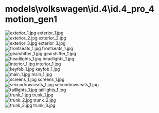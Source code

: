 <h1>models\volkswagen\id.4\id.4_pro_4motion_gen1</h1>
<div class="container text-center">
<div class="row">
<div class="col col-lg-2 col-6">
<img src="https://media.evkx.net/multimedia/models/volkswagen/id.4/id.4_pro_4motion_gen1/exterior_1_xst.jpg" class="img-thumbnail" alt="exterior_1.jpg">
exterior_1.jpg
</div>
<div class="col col-lg-2 col-6">
<img src="https://media.evkx.net/multimedia/models/volkswagen/id.4/id.4_pro_4motion_gen1/exterior_2_xst.jpg" class="img-thumbnail" alt="exterior_2.jpg">
exterior_2.jpg
</div>
<div class="col col-lg-2 col-6">
<img src="https://media.evkx.net/multimedia/models/volkswagen/id.4/id.4_pro_4motion_gen1/exterior_3_xst.jpg" class="img-thumbnail" alt="exterior_3.jpg">
exterior_3.jpg
</div>
<div class="col col-lg-2 col-6">
<img src="https://media.evkx.net/multimedia/models/volkswagen/id.4/id.4_pro_4motion_gen1/frontseats_1_xst.jpg" class="img-thumbnail" alt="frontseats_1.jpg">
frontseats_1.jpg
</div>
<div class="col col-lg-2 col-6">
<img src="https://media.evkx.net/multimedia/models/volkswagen/id.4/id.4_pro_4motion_gen1/gearshifter_1_xst.jpg" class="img-thumbnail" alt="gearshifter_1.jpg">
gearshifter_1.jpg
</div>
<div class="col col-lg-2 col-6">
<img src="https://media.evkx.net/multimedia/models/volkswagen/id.4/id.4_pro_4motion_gen1/headlights_1_xst.jpg" class="img-thumbnail" alt="headlights_1.jpg">
headlights_1.jpg
</div>
<div class="col col-lg-2 col-6">
<img src="https://media.evkx.net/multimedia/models/volkswagen/id.4/id.4_pro_4motion_gen1/interior_1_xst.jpg" class="img-thumbnail" alt="interior_1.jpg">
interior_1.jpg
</div>
<div class="col col-lg-2 col-6">
<img src="https://media.evkx.net/multimedia/models/volkswagen/id.4/id.4_pro_4motion_gen1/keyfob_1_xst.jpg" class="img-thumbnail" alt="keyfob_1.jpg">
keyfob_1.jpg
</div>
<div class="col col-lg-2 col-6">
<img src="https://media.evkx.net/multimedia/models/volkswagen/id.4/id.4_pro_4motion_gen1/main_1_xst.jpg" class="img-thumbnail" alt="main_1.jpg">
main_1.jpg
</div>
<div class="col col-lg-2 col-6">
<img src="https://media.evkx.net/multimedia/models/volkswagen/id.4/id.4_pro_4motion_gen1/screens_1_xst.jpg" class="img-thumbnail" alt="screens_1.jpg">
screens_1.jpg
</div>
<div class="col col-lg-2 col-6">
<img src="https://media.evkx.net/multimedia/models/volkswagen/id.4/id.4_pro_4motion_gen1/secondrowseats_1_xst.jpg" class="img-thumbnail" alt="secondrowseats_1.jpg">
secondrowseats_1.jpg
</div>
<div class="col col-lg-2 col-6">
<img src="https://media.evkx.net/multimedia/models/volkswagen/id.4/id.4_pro_4motion_gen1/taillights_1_xst.jpg" class="img-thumbnail" alt="taillights_1.jpg">
taillights_1.jpg
</div>
<div class="col col-lg-2 col-6">
<img src="https://media.evkx.net/multimedia/models/volkswagen/id.4/id.4_pro_4motion_gen1/trunk_1_xst.jpg" class="img-thumbnail" alt="trunk_1.jpg">
trunk_1.jpg
</div>
<div class="col col-lg-2 col-6">
<img src="https://media.evkx.net/multimedia/models/volkswagen/id.4/id.4_pro_4motion_gen1/trunk_2_xst.jpg" class="img-thumbnail" alt="trunk_2.jpg">
trunk_2.jpg
</div>
<div class="col col-lg-2 col-6">
<img src="https://media.evkx.net/multimedia/models/volkswagen/id.4/id.4_pro_4motion_gen1/trunk_3_xst.jpg" class="img-thumbnail" alt="trunk_3.jpg">
trunk_3.jpg
</div>
</div>
</div>
